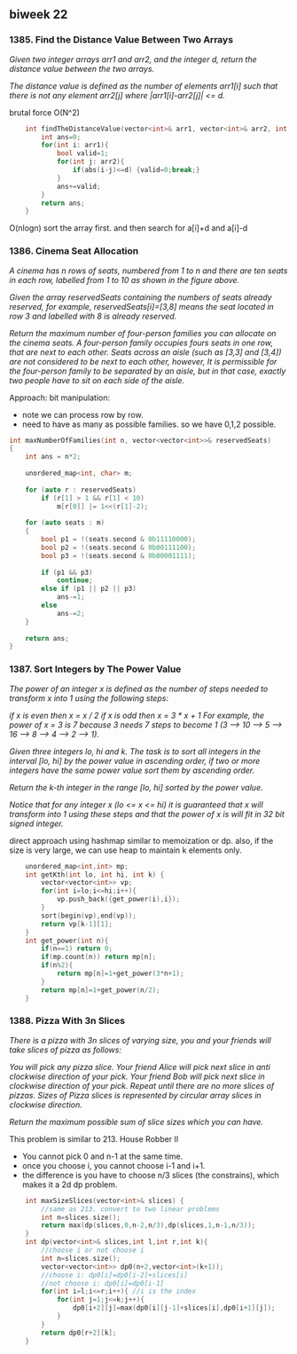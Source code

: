 ## biweek 22

### 1385. Find the Distance Value Between Two Arrays
<em>
Given two integer arrays arr1 and arr2, and the integer d, return the distance value between the two arrays.

The distance value is defined as the number of elements arr1[i] such that there is not any element arr2[j] where |arr1[i]-arr2[j]| <= d.
</em>

brutal force O(N^2)
```cpp
    int findTheDistanceValue(vector<int>& arr1, vector<int>& arr2, int d) {
        int ans=0;
        for(int i: arr1){
            bool valid=1;
            for(int j: arr2){
                if(abs(i-j)<=d) {valid=0;break;}
            }
            ans+=valid;
        }
        return ans;
    }
```
O(nlogn) sort the array first. and then search for a[i]+d and a[i]-d

### 1386. Cinema Seat Allocation
<em>
A cinema has n rows of seats, numbered from 1 to n and there are ten seats in each row, labelled from 1 to 10 as shown in the figure above.

Given the array reservedSeats containing the numbers of seats already reserved, for example, reservedSeats[i]=[3,8] means the seat located in row 3 and labelled with 8 is already reserved. 

Return the maximum number of four-person families you can allocate on the cinema seats. A four-person family occupies fours seats in one row, that are next to each other. Seats across an aisle (such as [3,3] and [3,4]) are not considered to be next to each other, however, It is permissible for the four-person family to be separated by an aisle, but in that case, exactly two people have to sit on each side of the aisle.
</em>

Approach: bit manipulation: 
- note we can process row by row.
- need to have as many as possible families. so we have 0,1,2 possible.
```cpp
int maxNumberOfFamilies(int n, vector<vector<int>>& reservedSeats)
{
    int ans = n*2;
    
    unordered_map<int, char> m;
    
    for (auto r : reservedSeats)
        if (r[1] > 1 && r[1] < 10)
            m[r[0]] |= 1<<(r[1]-2);
    
    for (auto seats : m)
    {  
        bool p1 = !(seats.second & 0b11110000);
        bool p2 = !(seats.second & 0b00111100);
        bool p3 = !(seats.second & 0b00001111);
        
        if (p1 && p3)
            continue;
        else if (p1 || p2 || p3)
            ans-=1;
        else
            ans-=2;
    }
    
    return ans;
}
```

### 1387. Sort Integers by The Power Value
<em>
The power of an integer x is defined as the number of steps needed to transform x into 1 using the following steps:

if x is even then x = x / 2
if x is odd then x = 3 * x + 1
For example, the power of x = 3 is 7 because 3 needs 7 steps to become 1 (3 --> 10 --> 5 --> 16 --> 8 --> 4 --> 2 --> 1).

Given three integers lo, hi and k. The task is to sort all integers in the interval [lo, hi] by the power value in ascending order, if two or more integers have the same power value sort them by ascending order.

Return the k-th integer in the range [lo, hi] sorted by the power value.

Notice that for any integer x (lo <= x <= hi) it is guaranteed that x will transform into 1 using these steps and that the power of x is will fit in 32 bit signed integer.
</em>

direct approach using hashmap similar to memoization or dp.
also, if the size is very large, we can use heap to maintain k elements only.

```cpp
    unordered_map<int,int> mp;
    int getKth(int lo, int hi, int k) {
        vector<vector<int>> vp;
        for(int i=lo;i<=hi;i++){
            vp.push_back({get_power(i),i});
        }
        sort(begin(vp),end(vp));
        return vp[k-1][1];
    }
    int get_power(int n){
        if(n==1) return 0;
        if(mp.count(n)) return mp[n];
        if(n%2){
            return mp[n]=1+get_power(3*n+1);
        }
        return mp[n]=1+get_power(n/2);
    }
```	

### 1388. Pizza With 3n Slices
<em>
There is a pizza with 3n slices of varying size, you and your friends will take slices of pizza as follows:

You will pick any pizza slice.
Your friend Alice will pick next slice in anti clockwise direction of your pick. 
Your friend Bob will pick next slice in clockwise direction of your pick.
Repeat until there are no more slices of pizzas.
Sizes of Pizza slices is represented by circular array slices in clockwise direction.

Return the maximum possible sum of slice sizes which you can have.
</em>

This problem is similar to 213. House Robber II
- You cannot pick 0 and n-1 at the same time.
- once you choose i, you cannot choose i-1 and i+1.
- the difference is you have to choose n/3 slices (the constrains), which makes it a 2d dp problem.

```cpp
    int maxSizeSlices(vector<int>& slices) {
        //same as 213. convert to two linear problems
        int n=slices.size();
        return max(dp(slices,0,n-2,n/3),dp(slices,1,n-1,n/3));
    }
    int dp(vector<int>& slices,int l,int r,int k){
        //choose i or not choose i
        int n=slices.size();
        vector<vector<int>> dp0(n+2,vector<int>(k+1));
        //choose i: dp0[i]=dp0[i-2]+slices[i]
        //not choose i: dp0[i]=dp0[i-1]
        for(int i=l;i<=r;i++){ //i is the index
            for(int j=1;j<=k;j++){
                dp0[i+2][j]=max(dp0[i][j-1]+slices[i],dp0[i+1][j]);
            }
        }
        return dp0[r+2][k];
    }
```
	

	
